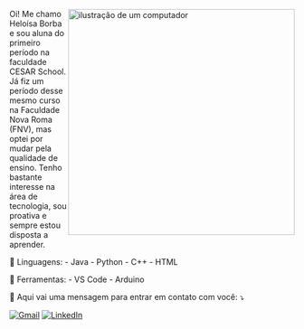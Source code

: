 <img src="https://raw.githubusercontent.com/MicaelliMedeiros/micaellimedeiros/master/image/computer-illustration.png" 
     alt="ilustração de um computador" 
     min-width="400px" 
     max-width="400px" 
     width="400px" 
     align="right">

<p align="left"> 
  Oi! Me chamo Heloísa Borba e sou aluna do primeiro período na faculdade CESAR School. Já fiz um período desse mesmo curso na Faculdade Nova Roma (FNV), mas optei por mudar pela qualidade de ensino. Tenho bastante interesse na área de tecnologia, sou proativa e sempre estou disposta a aprender.
</p>

<p align="left">
  🦄 Linguagens: 
  - Java  
  - Python  
  - C++  
  - HTML  
</p>

<p align="left">
  💼 Ferramentas: 
  - VS Code  
  - Arduino  
</p>

<p align="left">
  💌 Aqui vai uma mensagem para entrar em contato com você: ⤵️
</p>

<p align="left">
  <a href="mailto:hbbs@cesar.school" title="Gmail">
  <img src="https://img.shields.io/badge/-Gmail-FF0000?style=flat-square&labelColor=FF0000&logo=gmail&logoColor=white" 
       alt="Gmail"/></a>

  <a href="https://www.linkedin.com/in/heloisa-borba-37224b2b8/" title="LinkedIn">
  <img src="https://img.shields.io/badge/-Linkedin-0e76a8?style=flat-square&logo=Linkedin&logoColor=white" 
       alt="LinkedIn"/></a>
</p>


